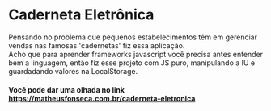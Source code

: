 # Caderneta Eletrônica
Pensando no problema que pequenos estabelecimentos têm em gerenciar vendas nas famosas 'cadernetas' fiz essa aplicação.  
Acho que para aprender frameworks javascript você precisa antes entender bem a linguagem, então fiz esse projeto com JS puro, manipulando a IU e guardadando valores na LocalStorage.
#### Você pode dar uma olhada no link https://matheusfonseca.com.br/caderneta-eletronica
